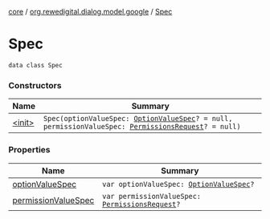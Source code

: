 [core](../../index.md) / [org.rewedigital.dialog.model.google](../index.md) / [Spec](./index.md)

# Spec

`data class Spec`

### Constructors

| Name | Summary |
|---|---|
| [&lt;init&gt;](-init-.md) | `Spec(optionValueSpec: `[`OptionValueSpec`](../-option-value-spec/index.md)`? = null, permissionValueSpec: `[`PermissionsRequest`](../-permissions-request/index.md)`? = null)` |

### Properties

| Name | Summary |
|---|---|
| [optionValueSpec](option-value-spec.md) | `var optionValueSpec: `[`OptionValueSpec`](../-option-value-spec/index.md)`?` |
| [permissionValueSpec](permission-value-spec.md) | `var permissionValueSpec: `[`PermissionsRequest`](../-permissions-request/index.md)`?` |
